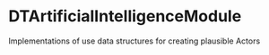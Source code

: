 # DTArtificialIntelligenceModule
Implementations of use data structures for creating plausible Actors
